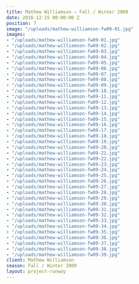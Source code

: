 ```yaml
---
title: Mathew Williamson — Fall / Winter 2009
date: 2016-12-15 00:00:00 Z
position: 7
image: "/uploads/mathew-williamson-fw09-01.jpg"
images:
- "/uploads/mathew-williamson-fw09-01.jpg"
- "/uploads/mathew-williamson-fw09-02.jpg"
- "/uploads/mathew-williamson-fw09-03.jpg"
- "/uploads/mathew-williamson-fw09-04.jpg"
- "/uploads/mathew-williamson-fw09-05.jpg"
- "/uploads/mathew-williamson-fw09-06.jpg"
- "/uploads/mathew-williamson-fw09-07.jpg"
- "/uploads/mathew-williamson-fw09-08.jpg"
- "/uploads/mathew-williamson-fw09-09.jpg"
- "/uploads/mathew-williamson-fw09-10.jpg"
- "/uploads/mathew-williamson-fw09-11.jpg"
- "/uploads/mathew-williamson-fw09-12.jpg"
- "/uploads/mathew-williamson-fw09-13.jpg"
- "/uploads/mathew-williamson-fw09-14.jpg"
- "/uploads/mathew-williamson-fw09-15.jpg"
- "/uploads/mathew-williamson-fw09-16.jpg"
- "/uploads/mathew-williamson-fw09-17.jpg"
- "/uploads/mathew-williamson-fw09-18.jpg"
- "/uploads/mathew-williamson-fw09-19.jpg"
- "/uploads/mathew-williamson-fw09-20.jpg"
- "/uploads/mathew-williamson-fw09-21.jpg"
- "/uploads/mathew-williamson-fw09-22.jpg"
- "/uploads/mathew-williamson-fw09-23.jpg"
- "/uploads/mathew-williamson-fw09-24.jpg"
- "/uploads/mathew-williamson-fw09-25.jpg"
- "/uploads/mathew-williamson-fw09-26.jpg"
- "/uploads/mathew-williamson-fw09-27.jpg"
- "/uploads/mathew-williamson-fw09-28.jpg"
- "/uploads/mathew-williamson-fw09-29.jpg"
- "/uploads/mathew-williamson-fw09-30.jpg"
- "/uploads/mathew-williamson-fw09-31.jpg"
- "/uploads/mathew-williamson-fw09-32.jpg"
- "/uploads/mathew-williamson-fw09-33.jpg"
- "/uploads/mathew-williamson-fw09-34.jpg"
- "/uploads/mathew-williamson-fw09-35.jpg"
- "/uploads/mathew-williamson-fw09-36.jpg"
- "/uploads/mathew-williamson-fw09-37.jpg"
- "/uploads/mathew-williamson-fw09-38.jpg"
- "/uploads/mathew-williamson-fw09-39.jpg"
client: Mathew Williamson
season: Fall / Winter 2009
layout: project-runway
---
```


